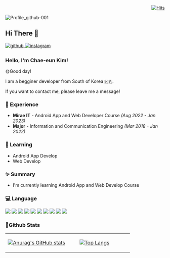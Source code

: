 <div align="right">

[![Hits](https://hits.seeyoufarm.com/api/count/incr/badge.svg?url=https%3A%2F%2Fgithub.com%2Fchaeun2066&count_bg=%23C5AAE3&title_bg=%238C8C8C&icon=&icon_color=%23E7E7E7&title=Profile+views&edge_flat=true)](https://github.com/chaeun2066)

</div>  

![Profile_github-001](https://user-images.githubusercontent.com/114280483/210793718-7d77db9b-9504-4cc5-b1be-0e9553be5970.jpg)
  
## Hi There 👋  

<a href="https://github.com/chaeun2066" target="_blank">
<img src=https://img.shields.io/badge/github-%2324292e.svg?&style=for-the-badge&logo=github&logoColor=white alt=github style="margin-bottom: 5px;" />
</a>
<a href="https://instagram.com/haqqy_life" target="_blank">
<img src=https://img.shields.io/badge/instagram-%23000000.svg?&style=for-the-badge&logo=instagram&logoColor=white&color=dd2a7b alt=instagram style="margin-bottom: 5px;" />
</a>

### Hello, I'm Chae-eun Kim!
  
🌞Good day!
  
I am a begginer developer from South of Korea 🇰🇷. 
  
If you want to contact me, please leave me a message!


### 💫 Experience
- **Mirae IT** - Android App and Web Developer Course *(Aug 2022 - Jan 2023)*
- **Major** - Information and Communication Engineering *(Mar 2018 - Jan 2022)*

### 📕 Learning
- Android App Develop
- Web Develop

### ✨ Summary
- I'm currently learning Android App and Web Develop Course

### 💻 Language
<img src="https://img.shields.io/badge/Android-3DDC84?style=flat-square&logo=Android&logoColor=white"/>  <img src="https://img.shields.io/badge/Kotlin-7F52FF?style=flat-square&logo=Kotlin&logoColor=white"/>  <img src="https://img.shields.io/badge/Github-181717?style=flat-square&logo=github&logoColor=white"/>  <img src="https://img.shields.io/badge/JavaScript-F7DF1E?style=flat-square&logo=JavaScript&logoColor=white"/>  <img src="https://img.shields.io/badge/PHP-777BB4?style=flat-square&logo=PHP&logoColor=white"/> <img src="https://img.shields.io/badge/Laravel-FF2D20?style=flat-square&logo=Laravel&logoColor=white"/> <img src="https://img.shields.io/badge/CSS3-1572B6?style=flat-square&logo=CSS3&logoColor=white"/>  <img src="https://img.shields.io/badge/HTML5-E34F26?style=flat-square&logo=HTML5&logoColor=white"/>  <img src="https://img.shields.io/badge/MySQL-4479A1?style=flat-square&logo=MySQL&logoColor=white"/>  <img src="https://img.shields.io/badge/JAVA-007396?style=flat-square&logo=JAVA&logoColor=white"/> 

### 🌈Github Stats  
<table><tr><td valign="top" width="50%">
  
[![Anurag's GitHub stats](https://github-readme-stats.vercel.app/api?username=chaeun2066&theme=buefy)](https://github.com/chaeun2066/github-readme-stats)
  
</td><td valign="top" width="37%">
  
[![Top Langs](https://github-readme-stats.vercel.app/api/top-langs/?username=chaeun2066&layout=compact&theme=buefy)](https://github.com/chaeun2066/github-readme-stats)

</td></tr></table>  

<br/>  
<!--
**chaeun/chaeun2066** is a ✨ _special_ ✨ repository because its `README.md` (this file) appears on your GitHub profile.

Here are some ideas to get you started:

- 🔭 I’m currently working on ...
- 🌱 I’m currently learning ...
- 👯 I’m looking to collaborate on ...
- 🤔 I’m looking for help with ...
- 💬 Ask me about ...
- 📫 How to reach me: ...
- 😄 Pronouns: ...
- ⚡ Fun fact: ...
- ...
-->
